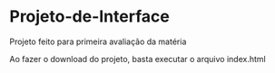# Projeto-de-Interface
Projeto feito para primeira avaliação da matéria

Ao fazer o download do projeto, basta executar o arquivo index.html
